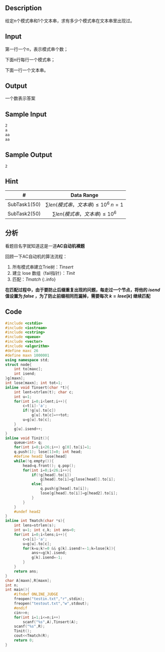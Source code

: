 <!--more-->
## Description

给定n个模式串和1个文本串，求有多少个模式串在文本串里出现过。

## Input

第一行一个n，表示模式串个数；

下面n行每行一个模式串；

下面一行一个文本串。

## Output

一个数表示答案

## Sample Input

```txt
2
a
aa
aa
```

## Sample Output

```
2
```

## Hint

|      #       |               Data Range                |
| :----------: | :-------------------------------------: |
| SubTask1(50) | $\sum len(模式串，文本串)\leq10^6\;n=1$ |
| SubTask2(50) |   $\sum len(模式串，文本串)\leq10^6$    |

## 分析

看题目名字就知道这是一道**AC自动机裸题**

回顾一下AC自动机的算法流程：

1. 所有模式串建立Trie树：$Tinsert​$
2. 建立 lose 数组（fail指针）：$Tinit$
3. 匹配：$Tmatch$
{:.info}

**在匹配过程中，由于要防止后缀重复出现的问题，每走过一个节点，将他的 $isend$ 值设置为 $false$ ，为了防止前缀相同而漏掉，需要每次 $k=lose[k]$ 继续匹配**

## Code

```cpp
#include <cstdio>
#include <iostream>
#include <cstring>
#include <queue>
#include <vector>
#include <algorithm>
#define maxc 26
#define maxn 1000001
using namespace std;
struct node{
	int to[maxc];
	int isend;
}g[maxn];
int lose[maxn]; int tot=1;
inline void Tinsert(char *t){
	int lent=strlen(t); char c;
	int u=1;
	for(int i=0;i<lent;i++){
		c=t[i]-'a';
		if(!g[u].to[c])
			g[u].to[c]=++tot;
		u=g[u].to[c];
	}
	g[u].isend++;
}
inline void Tinit(){
	queue<int> q;
	for(int i=0;i<26;i++) g[0].to[i]=1;
	q.push(1); lose[1]=0; int head;
	#define head2 lose[head]
	while(!q.empty()){
		head=q.front(); q.pop();
		for(int i=0;i<26;i++){
			if(!g[head].to[i])
				g[head].to[i]=g[lose[head]].to[i];
			else{
				q.push(g[head].to[i]);
				lose[g[head].to[i]]=g[head2].to[i];
			}
		}
	}
	#undef head2
}
inline int Tmatch(char *s){
	int lens=strlen(s);
	int u=1; int c,k; int ans=0;
	for(int i=0;i<lens;i++){
		c=s[i]-'a';
		u=g[u].to[c];
		for(k=u;k!=0 && g[k].isend!=-1;k=lose[k]){
			ans+=g[k].isend;
			g[k].isend=-1;
		}
	}
	return ans;
}
char A[maxn],R[maxn];
int n;
int main(){
	#ifndef ONLINE_JUDGE
	freopen("testin.txt","r",stdin);
	freopen("testout.txt","w",stdout);
	#endif
	cin>>n;
	for(int i=1;i<=n;i++)
		scanf("%s",A),Tinsert(A);
	scanf("%s",R);
	Tinit();
	cout<<Tmatch(R);
	return 0;
}
```

